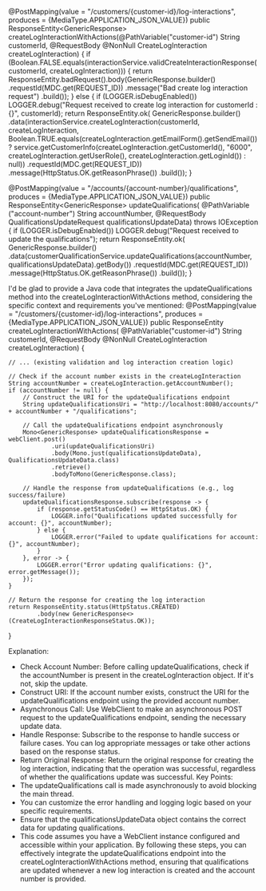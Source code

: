 @PostMapping(value = "/customers/{customer-id}/log-interactions", produces = {MediaType.APPLICATION_JSON_VALUE})
    public ResponseEntity<GenericResponse<ResponseStatus>> createLogInteractionWithActions(@PathVariable("customer-id") String customerId,
                                                                                @RequestBody @NonNull CreateLogInteraction createLogInteraction) {
        if (Boolean.FALSE.equals(interactionService.validCreateInteractionResponse(customerId, createLogInteraction))) {
            return ResponseEntity.badRequest().body(GenericResponse.<ResponseStatus>builder()
                    .requestId(MDC.get(REQUEST_ID))
                    .message("Bad create log interaction request")
                    .build());
        } else {
            if (LOGGER.isDebugEnabled())
                LOGGER.debug("Request received to create log interaction for customerId : {}", customerId);
            return ResponseEntity.ok(
                    GenericResponse.<ResponseStatus>builder()
                            .data(interactionService.createLogInteraction(customerId, createLogInteraction,
                                    Boolean.TRUE.equals(createLogInteraction.getEmailForm().getSendEmail()) ?
                                            service.getCustomerInfo(createLogInteraction.getCustomerId(), "6000", createLogInteraction.getUserRole(), 
											createLogInteraction.getLoginId()) :
                                            null))
                            .requestId(MDC.get(REQUEST_ID))
                            .message(HttpStatus.OK.getReasonPhrase())
                            .build());
        }


@PostMapping(value = "/accounts/{account-number}/qualifications", produces = {MediaType.APPLICATION_JSON_VALUE})
    public ResponseEntity<GenericResponse<ResponseStatus>> updateQualifications(
            @PathVariable ("account-number") String accountNumber,
            @RequestBody QualificationsUpdateRequest qualificationsUpdateData) throws IOException {
        if (LOGGER.isDebugEnabled())
            LOGGER.debug("Request received to update the qualifications");
        return ResponseEntity.ok(
                GenericResponse.<ResponseStatus>builder()
                        .data(customerQualificationService.updateQualifications(accountNumber, qualificationsUpdateData).getBody())
                        .requestId(MDC.get(REQUEST_ID))
                        .message(HttpStatus.OK.getReasonPhrase())
                        .build());
    }



I'd be glad to provide a Java code that integrates the updateQualifications method into the createLogInteractionWithActions method, considering the specific context and requirements you've mentioned:
@PostMapping(value = "/customers/{customer-id}/log-interactions", produces = {MediaType.APPLICATION_JSON_VALUE})
public ResponseEntity<GenericResponse> createLogInteractionWithActions(
        @PathVariable("customer-id") String customerId,
        @RequestBody @NonNull CreateLogInteraction createLogInteraction) {

    // ... (existing validation and log interaction creation logic)

    // Check if the account number exists in the createLogInteraction
    String accountNumber = createLogInteraction.getAccountNumber();
    if (accountNumber != null) {
        // Construct the URI for the updateQualifications endpoint
        String updateQualificationsUri = "http://localhost:8080/accounts/" + accountNumber + "/qualifications";

        // Call the updateQualifications endpoint asynchronously
        Mono<GenericResponse> updateQualificationsResponse = webClient.post()
                .uri(updateQualificationsUri)
                .body(Mono.just(qualificationsUpdateData), QualificationsUpdateData.class)
                .retrieve()
                .bodyToMono(GenericResponse.class);

        // Handle the response from updateQualifications (e.g., log success/failure)
        updateQualificationsResponse.subscribe(response -> {
            if (response.getStatusCode() == HttpStatus.OK) {
                LOGGER.info("Qualifications updated successfully for account: {}", accountNumber);
            } else {
                LOGGER.error("Failed to update qualifications for account: {}", accountNumber);
            }
        }, error -> {
            LOGGER.error("Error updating qualifications: {}", error.getMessage());
        });
    }

    // Return the response for creating the log interaction
    return ResponseEntity.status(HttpStatus.CREATED)
            .body(new GenericResponse<>(CreateLogInteractionResponseStatus.OK));
}

Explanation:
 * Check Account Number: Before calling updateQualifications, check if the accountNumber is present in the createLogInteraction object. If it's not, skip the update.
 * Construct URI: If the account number exists, construct the URI for the updateQualifications endpoint using the provided account number.
 * Asynchronous Call: Use WebClient to make an asynchronous POST request to the updateQualifications endpoint, sending the necessary update data.
 * Handle Response: Subscribe to the response to handle success or failure cases. You can log appropriate messages or take other actions based on the response status.
 * Return Original Response: Return the original response for creating the log interaction, indicating that the operation was successful, regardless of whether the qualifications update was successful.
Key Points:
 * The updateQualifications call is made asynchronously to avoid blocking the main thread.
 * You can customize the error handling and logging logic based on your specific requirements.
 * Ensure that the qualificationsUpdateData object contains the correct data for updating qualifications.
 * This code assumes you have a WebClient instance configured and accessible within your application.
By following these steps, you can effectively integrate the updateQualifications endpoint into the createLogInteractionWithActions method, ensuring that qualifications are updated whenever a new log interaction is created and the account number is provided.


